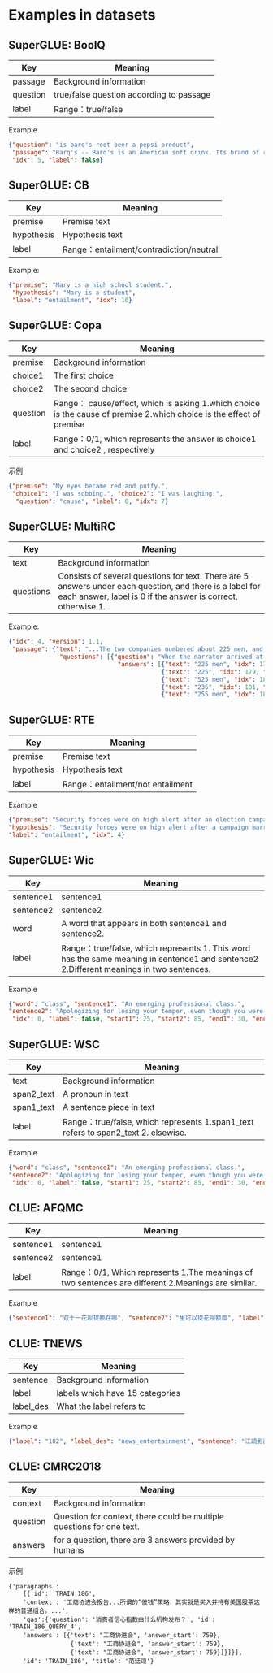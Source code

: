 # Examples in datasets

## SuperGLUE: BoolQ
| Key      | Meaning                                 |
|----------|-----------------------------------------|
| passage  | Background information                  |
| question | true/false question according to passage |
| label    | Range：true/false                        |
Example
```json
{"question": "is barq's root beer a pepsi product", 
 "passage": "Barq's -- Barq's is an American soft drink. Its brand of root beer is notable for having caffeine. Barq's, created by Edward Barq and bottled since the turn of the 20th century, is owned by the Barq family but bottled by the Coca-Cola Company. It was known as Barq's Famous Olde Tyme Root Beer until 2012.", 
 "idx": 5, "label": false}
```

## SuperGLUE: CB
| Key        | Meaning                                |
|------------|----------------------------------------|
| premise    | Premise text                           |
| hypothesis | Hypothesis text                        |
| label      | Range：entailment/contradiction/neutral |
Example:
```json
{"premise": "Mary is a high school student.",
 "hypothesis": "Mary is a student",
 "label": "entailment", "idx": 10}
```

## SuperGLUE: Copa
| Key      | Meaning                                                                                                             |
|----------|---------------------------------------------------------------------------------------------------------------------|
| premise  | Background information                                                                                              |
| choice1  | The first choice                                                                                                    |
| choice2  | The second choice                                                                                                   |
| question | Range： cause/effect, which is asking 1.which choice is the cause of premise 2.which choice is the effect of premise |
| label    | Range：0/1, which represents the answer is choice1 and choice2 , respectively                                        |
示例
```json
{"premise": "My eyes became red and puffy.",
 "choice1": "I was sobbing.", "choice2": "I was laughing.",
  "question": "cause", "label": 0, "idx": 7}
```

## SuperGLUE: MultiRC
| Key       | Meaning                                                                                                                                                                  |
|-----------|--------------------------------------------------------------------------------------------------------------------------------------------------------------------------|
| text      | Background information                                                                                                                                                   |
| questions | Consists of several questions for text. There are 5 answers under each question, and there is a label for each answer, label is 0 if the answer is correct, otherwise 1. |
Example:
```json
{"idx": 4, "version": 1.1, 
 "passage": {"text": "...The two companies numbered about 225 men, and were commanded by General John E. Ross, a veteran Indian fighter... ", 
              "questions": [{"question": "When the narrator arrived at the headquarters, approximately how many men were present?", 
                              "answers": [{"text": "225 men", "idx": 178, "label": 1}, 
                                          {"text": "225", "idx": 179, "label": 1}, 
                                          {"text": "525 men", "idx": 180, "label": 0}, 
                                          {"text": "235", "idx": 181, "label": 0}, 
                                          {"text": "255 men", "idx": 182, "label": 0}], "idx": 41}]}}
```


## SuperGLUE: RTE
| Key        | Meaning                           |
|------------|-----------------------------------|
| premise    | Premise text                      |
| hypothesis | Hypothesis text                   |
| label      | Range：entailment/not entailment   |
Example
```json
{"premise": "Security forces were on high alert after an election campaign in which more than 1,000 people, including seven election candidates, have been killed.", 
"hypothesis": "Security forces were on high alert after a campaign marred by violence.", 
"label": "entailment", "idx": 4}
```


## SuperGLUE: Wic
| Key       | Meaning                                                                                                                                |
|-----------|----------------------------------------------------------------------------------------------------------------------------------------|
| sentence1 | sentence1                                                                                                                              |
| sentence2 | sentence2                                                                                                                              |
| word      | A word that appears in both sentence1 and sentence2.                                                                                   |
| label     | Range：true/false, which represents 1. This word has the same meaning in sentence1 and sentence2 2.Different meanings in two sentences. |
Example
```json
{"word": "class", "sentence1": "An emerging professional class.", 
"sentence2": "Apologizing for losing your temper, even though you were badly provoked, showed real class.",
 "idx": 0, "label": false, "start1": 25, "start2": 85, "end1": 30, "end2": 90, "version": 1.1}
```

## SuperGLUE: WSC
| Key        | Meaning                                                                           |
|------------|-----------------------------------------------------------------------------------|
| text       | Background information                                                            |
| span2_text | A pronoun in text                                                                 |
| span1_text | A sentence piece in text                                                          |
| label      | Range：true/false, which represents 1.span1_text refers to span2_text 2. elsewise. |
Example
```json
{"word": "class", "sentence1": "An emerging professional class.", 
"sentence2": "Apologizing for losing your temper, even though you were badly provoked, showed real class.",
 "idx": 0, "label": false, "start1": 25, "start2": 85, "end1": 30, "end2": 90, "version": 1.1}
```

## CLUE: AFQMC
| Key       | Meaning                                                                                           |
|-----------|---------------------------------------------------------------------------------------------------|
| sentence1 | sentence1                                                                                         |
| sentence2 | sentence1                                                                                         |
| label     | Range：0/1, Which represents 1.The meanings of two sentences are different 2.Meanings are similar. |
Example
```json
{"sentence1": "双十一花呗提额在哪", "sentence2": "里可以提花呗额度", "label": "0"}
```

## CLUE: TNEWS
| Key       | Meaning                         |
|-----------|---------------------------------|
| sentence  | Background information          |
| label     | labels which have 15 categories |
| label_des | What the label refers to        |
Example
```json
{"label": "102", "label_des": "news_entertainment", "sentence": "江疏影甜甜圈自拍，迷之角度竟这么好看，美吸引一切事物"}
```


## CLUE: CMRC2018
| Key      | Meaning                                                               |
|----------|-----------------------------------------------------------------------|
| context  | Background information                                                |
| question | Question for context, there could be multiple questions for one text. |
| answers  | for a question, there are 3 answers provided by humans                |
示例
```
{'paragraphs': 
    [{'id': 'TRAIN_186', 
    'context': '工商协进会报告...所谓的“傻钱”策略，其实就是买入并持有美国股票这样的普通组合。...',
    'qas':{'question': '消费者信心指数由什么机构发布？', 'id': 'TRAIN_186_QUERY_4', 
    'answers': [{'text': "工商协进会", 'answer_start': 759},
                 {'text': "工商协进会", 'answer_start': 759},
                 {'text': "工商协进会", 'answer_start': 759}]}]}], 
    'id': 'TRAIN_186', 'title': '范廷颂'}
```